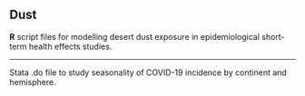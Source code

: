 ## Dust
**R** script files for modelling desert dust exposure in epidemiological short-term health effects studies.

---

Stata .do file to study seasonality of COVID-19 incidence by continent and hemisphere.
